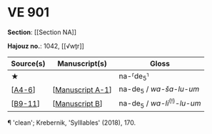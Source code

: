 # VE 901

**Section**: [[Section NA]]

**Hajouz no.**: 1042, [[√wṯr]]

| Source(s) | Manuscript(s)      | Gloss                                                                 |
| --------- | ------------------ | --------------------------------------------------------------------- |
| ★         |                    | na-⸢de<sub>5</sub>⸣                                                    |
| [[A4-6]]  | [[Manuscript A-1]] | na-de<sub>5</sub> / <i>wa-ša-lu-um</i>                                |
| [[B9-11]] | [[Manuscript B]]   | na-de<sub>5</sub> / <i>wa-li</i><sup>(!)</sup>-<i>lu-um</i> |

¶ 'clean'; Krebernik, 'Sylllables' (2018), 170.

[//begin]: # "Autogenerated link references for markdown compatibility"
[A4-6]: A4-6 "MEE 4, 4 + MEE 4, 5 + MEE 4, 6 = TM.75.G.2000+TM.75.G.2005+TM.75.G.2006"
[Manuscript A-1]: <Manuscript A-1> "Manuscript A-1"
[B9-11]: B9-11 "MEE 4, 9 + MEE 4, 10 + MEE 4, 11 = TM.75.G.2004+TM.75.G.2001+TM.75.G.2003"
[Manuscript B]: <Manuscript B> "Manuscript B"
[//end]: # "Autogenerated link references"